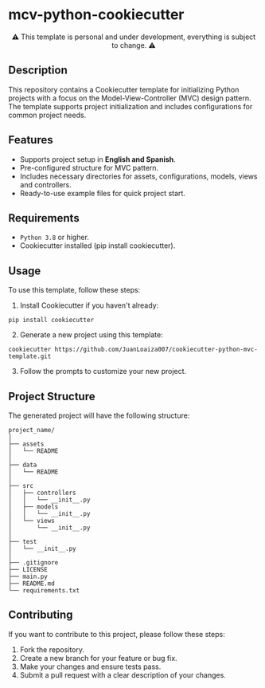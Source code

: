 # mcv-python-cookiecutter

<p align="center">
⚠️ This template is personal and under development, everything is subject to change. ⚠️
</p>

## Description

This repository contains a Cookiecutter template for initializing Python projects with a focus on the Model-View-Controller (MVC) design pattern. The template supports project initialization and includes configurations for common project needs.

## Features

- Supports project setup in **English and Spanish**.
- Pre-configured structure for MVC pattern.
- Includes necessary directories for assets, configurations, models, views and controllers.
- Ready-to-use example files for quick project start.

## Requirements

- `Python 3.8` or higher.
- Cookiecutter installed (pip install cookiecutter).

## Usage

To use this template, follow these steps:

1. Install Cookiecutter if you haven't already:

```
pip install cookiecutter
```

2. Generate a new project using this template:

```
cookiecutter https://github.com/JuanLoaiza007/cookiecutter-python-mvc-template.git
```

3. Follow the prompts to customize your new project.

## Project Structure

The generated project will have the following structure:

```
project_name/
│
├── assets
│   └── README
│
├── data
│   └── README
│
├── src
│   ├── controllers
│   │   └── __init__.py
│   ├── models
│   │   └── __init__.py
│   └── views
│       └── __init__.py
│
├── test
│   └── __init__.py
│
├── .gitignore
├── LICENSE
├── main.py
├── README.md
└── requirements.txt
```

## Contributing

If you want to contribute to this project, please follow these steps:

1. Fork the repository.
2. Create a new branch for your feature or bug fix.
3. Make your changes and ensure tests pass.
4. Submit a pull request with a clear description of your changes.
